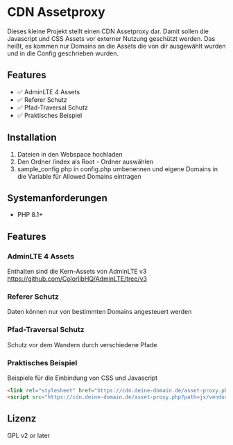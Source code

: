 # CDN Assetproxy

Dieses kleine Projekt stellt einen CDN Assetproxy dar. Damit sollen die Javascript und CSS Assets vor externer Nutzung geschützt werden.
Das heißt, es kommen nur Domains an die Assets die von dir ausgewählt wurden und in die Config geschrieben wurden. 

## Features

- ✅ AdminLTE 4 Assets
- ✅ Referer Schutz
- ✅ Pfad-Traversal Schutz
- ✅ Praktisches Beispiel

## Installation

1. Dateien in den Webspace hochladen
2. Den Ordner /index als Root - Ordner auswählen
3. sample_config.php in config.php umbenennen und eigene Domains in die Variable für Allowed Domains eintragen

## Systemanforderungen

- PHP 8.1+

## Features

### AdminLTE 4 Assets
Enthalten sind die Kern-Assets von AdminLTE v3 https://github.com/ColorlibHQ/AdminLTE/tree/v3

### Referer Schutz
Daten können nur von bestimmten Domains angesteuert werden

### Pfad-Traversal Schutz
Schutz vor dem Wandern durch verschiedene Pfade

### Praktisches Beispiel 
Beispiele für die Einbindung von CSS und Javascript
```html
<link rel="stylesheet" href="https://cdn.deine-domain.de/asset-proxy.php?path=css/bootstrap/bootstrap.min.css">
<script src="https://cdn.deine-domain.de/asset-proxy.php?path=js/vendor/jquery.min.js"></script>
```
## Lizenz
GPL v2 or later